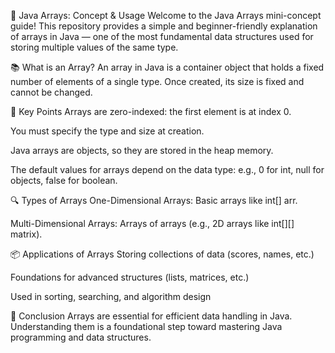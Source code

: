 🧠 Java Arrays: Concept & Usage
Welcome to the Java Arrays mini-concept guide! This repository provides a simple and beginner-friendly explanation of arrays in Java — one of the most fundamental data structures used for storing multiple values of the same type.

📚 What is an Array?
An array in Java is a container object that holds a fixed number of elements of a single type. Once created, its size is fixed and cannot be changed.

🚀 Key Points
Arrays are zero-indexed: the first element is at index 0.

You must specify the type and size at creation.

Java arrays are objects, so they are stored in the heap memory.

The default values for arrays depend on the data type: e.g., 0 for int, null for objects, false for boolean.

🔍 Types of Arrays
One-Dimensional Arrays: Basic arrays like int[] arr.

Multi-Dimensional Arrays: Arrays of arrays (e.g., 2D arrays like int[][] matrix).

📦 Applications of Arrays
Storing collections of data (scores, names, etc.)

Foundations for advanced structures (lists, matrices, etc.)

Used in sorting, searching, and algorithm design

📌 Conclusion
Arrays are essential for efficient data handling in Java. Understanding them is a foundational step toward mastering Java programming and data structures.

